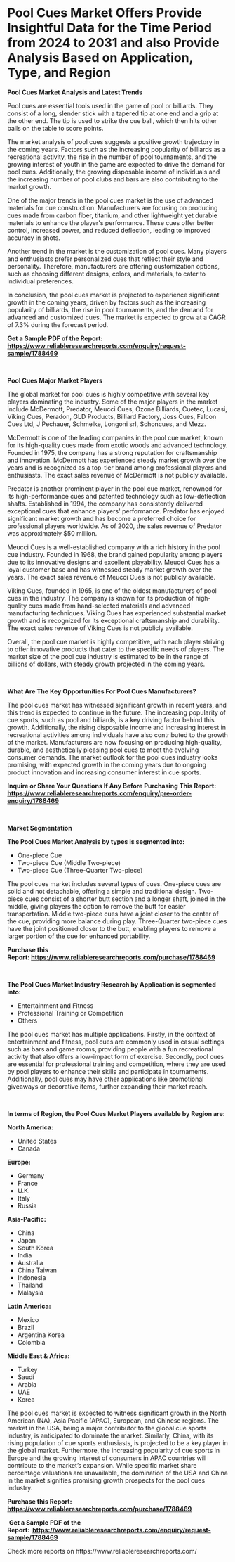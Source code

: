 <p><h1>Pool Cues Market Offers Provide Insightful Data for the Time Period from 2024 to 2031 and also Provide Analysis Based on Application, Type, and Region</h1></p><p><strong>Pool Cues Market Analysis and Latest Trends</strong></p>
<p><p>Pool cues are essential tools used in the game of pool or billiards. They consist of a long, slender stick with a tapered tip at one end and a grip at the other end. The tip is used to strike the cue ball, which then hits other balls on the table to score points.</p><p>The market analysis of pool cues suggests a positive growth trajectory in the coming years. Factors such as the increasing popularity of billiards as a recreational activity, the rise in the number of pool tournaments, and the growing interest of youth in the game are expected to drive the demand for pool cues. Additionally, the growing disposable income of individuals and the increasing number of pool clubs and bars are also contributing to the market growth.</p><p>One of the major trends in the pool cues market is the use of advanced materials for cue construction. Manufacturers are focusing on producing cues made from carbon fiber, titanium, and other lightweight yet durable materials to enhance the player's performance. These cues offer better control, increased power, and reduced deflection, leading to improved accuracy in shots.</p><p>Another trend in the market is the customization of pool cues. Many players and enthusiasts prefer personalized cues that reflect their style and personality. Therefore, manufacturers are offering customization options, such as choosing different designs, colors, and materials, to cater to individual preferences.</p><p>In conclusion, the pool cues market is projected to experience significant growth in the coming years, driven by factors such as the increasing popularity of billiards, the rise in pool tournaments, and the demand for advanced and customized cues. The market is expected to grow at a CAGR of 7.3% during the forecast period.</p></p>
<p><strong>Get a Sample PDF of the Report:&nbsp; <a href="https://www.reliableresearchreports.com/enquiry/request-sample/1788469">https://www.reliableresearchreports.com/enquiry/request-sample/1788469</a></strong></p>
<p>&nbsp;</p>
<p><strong>Pool Cues Major Market Players</strong></p>
<p><p>The global market for pool cues is highly competitive with several key players dominating the industry. Some of the major players in the market include McDermott, Predator, Meucci Cues, Ozone Billiards, Cuetec, Lucasi, Viking Cues, Peradon, GLD Products, Billiard Factory, Joss Cues, Falcon Cues Ltd, J Pechauer, Schmelke, Longoni srl, Schoncues, and Mezz.</p><p>McDermott is one of the leading companies in the pool cue market, known for its high-quality cues made from exotic woods and advanced technology. Founded in 1975, the company has a strong reputation for craftsmanship and innovation. McDermott has experienced steady market growth over the years and is recognized as a top-tier brand among professional players and enthusiasts. The exact sales revenue of McDermott is not publicly available.</p><p>Predator is another prominent player in the pool cue market, renowned for its high-performance cues and patented technology such as low-deflection shafts. Established in 1994, the company has consistently delivered exceptional cues that enhance players' performance. Predator has enjoyed significant market growth and has become a preferred choice for professional players worldwide. As of 2020, the sales revenue of Predator was approximately $50 million.</p><p>Meucci Cues is a well-established company with a rich history in the pool cue industry. Founded in 1968, the brand gained popularity among players due to its innovative designs and excellent playability. Meucci Cues has a loyal customer base and has witnessed steady market growth over the years. The exact sales revenue of Meucci Cues is not publicly available.</p><p>Viking Cues, founded in 1965, is one of the oldest manufacturers of pool cues in the industry. The company is known for its production of high-quality cues made from hand-selected materials and advanced manufacturing techniques. Viking Cues has experienced substantial market growth and is recognized for its exceptional craftsmanship and durability. The exact sales revenue of Viking Cues is not publicly available.</p><p>Overall, the pool cue market is highly competitive, with each player striving to offer innovative products that cater to the specific needs of players. The market size of the pool cue industry is estimated to be in the range of billions of dollars, with steady growth projected in the coming years.</p></p>
<p>&nbsp;</p>
<p><strong>What Are The Key Opportunities For Pool Cues Manufacturers?</strong></p>
<p><p>The pool cues market has witnessed significant growth in recent years, and this trend is expected to continue in the future. The increasing popularity of cue sports, such as pool and billiards, is a key driving factor behind this growth. Additionally, the rising disposable income and increasing interest in recreational activities among individuals have also contributed to the growth of the market. Manufacturers are now focusing on producing high-quality, durable, and aesthetically pleasing pool cues to meet the evolving consumer demands. The market outlook for the pool cues industry looks promising, with expected growth in the coming years due to ongoing product innovation and increasing consumer interest in cue sports.</p></p>
<p><strong>Inquire or Share Your Questions If Any Before Purchasing This Report: <a href="https://www.reliableresearchreports.com/enquiry/pre-order-enquiry/1788469">https://www.reliableresearchreports.com/enquiry/pre-order-enquiry/1788469</a></strong></p>
<p>&nbsp;</p>
<p><strong>Market Segmentation</strong></p>
<p><strong>The Pool Cues Market Analysis by types is segmented into:</strong></p>
<p><ul><li>One-piece Cue</li><li>Two-piece Cue (Middle Two-piece)</li><li>Two-piece Cue (Three-Quarter Two-piece)</li></ul></p>
<p><p>The pool cues market includes several types of cues. One-piece cues are solid and not detachable, offering a simple and traditional design. Two-piece cues consist of a shorter butt section and a longer shaft, joined in the middle, giving players the option to remove the butt for easier transportation. Middle two-piece cues have a joint closer to the center of the cue, providing more balance during play. Three-Quarter two-piece cues have the joint positioned closer to the butt, enabling players to remove a larger portion of the cue for enhanced portability.</p></p>
<p><strong>Purchase this Report:&nbsp;<a href="https://www.reliableresearchreports.com/purchase/1788469">https://www.reliableresearchreports.com/purchase/1788469</a></strong></p>
<p>&nbsp;</p>
<p><strong>The Pool Cues Market Industry Research by Application is segmented into:</strong></p>
<p><ul><li>Entertainment and Fitness</li><li>Professional Training or Competition</li><li>Others</li></ul></p>
<p><p>The pool cues market has multiple applications. Firstly, in the context of entertainment and fitness, pool cues are commonly used in casual settings such as bars and game rooms, providing people with a fun recreational activity that also offers a low-impact form of exercise. Secondly, pool cues are essential for professional training and competition, where they are used by pool players to enhance their skills and participate in tournaments. Additionally, pool cues may have other applications like promotional giveaways or decorative items, further expanding their market reach.</p></p>
<p>&nbsp;</p>
<p><strong>In terms of Region, the Pool Cues Market Players available by Region are:</strong></p>
<p>
    <p> <strong> North America: </strong>
        <ul>
            <li>United States</li>
            <li>Canada</li>
        </ul>
        </p> 
    <p> <strong> Europe: </strong>
        <ul>
            <li>Germany</li>
            <li>France</li>
            <li>U.K.</li>
            <li>Italy</li>
            <li>Russia</li>
        </ul>
        </p> 
    <p> <strong> Asia-Pacific: </strong>
        <ul>
            <li>China</li>
            <li>Japan</li>
            <li>South Korea</li>
            <li>India</li>
            <li>Australia</li>
            <li>China Taiwan</li>
            <li>Indonesia</li>
            <li>Thailand</li>
            <li>Malaysia</li>
        </ul>
        </p> 
    <p> <strong> Latin America: </strong>
        <ul>
            <li>Mexico</li>
            <li>Brazil</li>
            <li>Argentina Korea</li>
            <li>Colombia</li>
        </ul>
        </p> 
    <p> <strong> Middle East & Africa: </strong>
        <ul>
            <li>Turkey</li>
            <li>Saudi</li>
            <li>Arabia</li>
            <li>UAE</li>
            <li>Korea</li>
        </ul>
    </p>
    </p>
<p><p>The pool cues market is expected to witness significant growth in the North American (NA), Asia Pacific (APAC), European, and Chinese regions. The market in the USA, being a major contributor to the global cue sports industry, is anticipated to dominate the market. Similarly, China, with its rising population of cue sports enthusiasts, is projected to be a key player in the global market. Furthermore, the increasing popularity of cue sports in Europe and the growing interest of consumers in APAC countries will contribute to the market’s expansion. While specific market share percentage valuations are unavailable, the domination of the USA and China in the market signifies promising growth prospects for the pool cues industry.</p></p>
<p><strong>Purchase this Report: <a href="https://www.reliableresearchreports.com/purchase/1788469">https://www.reliableresearchreports.com/purchase/1788469</a></strong></p>
<p>&nbsp;<strong>Get a Sample PDF of the Report:&nbsp;&nbsp;<a href="https://www.reliableresearchreports.com/enquiry/request-sample/1788469">https://www.reliableresearchreports.com/enquiry/request-sample/1788469</a></strong></p>
<p><strong></strong></p>
<p>Check more reports on https://www.reliableresearchreports.com/</p>